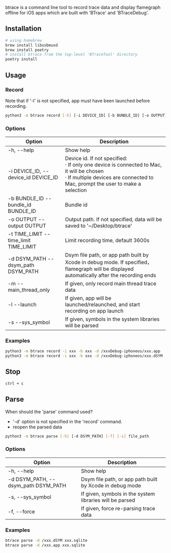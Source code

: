 btrace is a command line tool to record trace data and display flamegraph offline for iOS apps which are built with 'BTrace' and 'BTraceDebug'.

## Installation
```bash
# using homebrew
brew install libusbmuxd
brew install poetry
# install btrace from the top-level 'BTraceTool' directory
poetry install
```

## Usage
### Record

Note that if '-l' is not specified, app must have been launched before recording.

```bash
python3 -m btrace record [-h] [-i DEVICE_ID] [-b BUNDLE_ID] [-o OUTPUT] [-t TIME_LIMIT] [-d DSYM_PATH] [-m] [-l] [-s]
```
### Options
| Option | Description          |
|---------------------------------------| -----------  |
| -h, --help                | Show help      |
| -i DEVICE_ID, --device_id DEVICE_ID |  Device id. If not specified: <br>· If only one device is connected to Mac, it will be chosen <br>· If multiple devices are connected to Mac, prompt the user to make a selection |
| -b BUNDLE_ID    --bundle_id BUNDLE_ID |  Bundle id |
| -o OUTPUT       --output OUTPUT | Output path. If not specified, data will be saved to '~/Desktop/btrace'|
| -t TIME_LIMIT   --time_limit TIME_LIMIT | Limit recording time, default 3600s |
| -d DSYM_PATH    --dsym_path DSYM_PATH |  Dsym file path, or app path built by Xcode in debug mode. If specified，flamegraph will be displayed automatically after the recording ends |
| -m    --main_thread_only |  If given, only record main thread trace data |
| -l    --launch  |  If given, app will be launched/relaunched, and start recording on app launch|
| -s    --sys_symbol  |  If given, symbols in the system libraries will be parsed |
### Examples
```bash
python3 -m btrace record -i xxx -b xxx -d /xxxDebug-iphoneos/xxx.app
python3 -m btrace record -i xxx -b xxx -d /xxxDebug-iphoneos/xxx.dSYM
```

## Stop
```bash
ctrl + c
```

## Parse

When should the 'parse' command used?
- '-d' option is not specified in the 'record' command.
- reopen the parsed data

```bash
python3 -m btrace parse [-h] [-d DSYM_PATH] [-f] [-s] file_path
```
### Options
| Option                       | Description          |
|---------------------------------------| -----------  |
| -h, --help                | Show help      |
| -d DSYM_PATH, --dsym_path DSYM_PATH |  Dsym file path, or app path built by Xcode in debug mode |
| -s, --sys_symbol  |  If given, symbols in the system libraries will be parsed |
| -f, --force  |  If given, force re-parsing trace data |
### Examples
```bash
btrace parse -d /xxx.dSYM xxx.sqlite
btrace parse -d /xxx.app xxx.sqlite
```